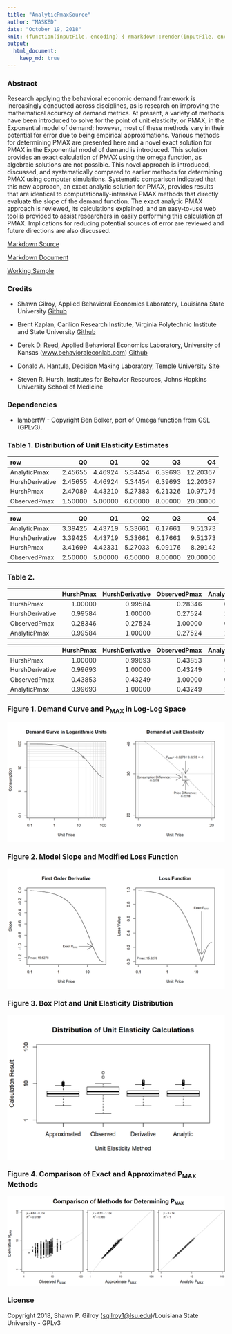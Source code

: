 ```yaml
---
title: "AnalyticPmaxSource"
author: "MASKED"
date: "October 19, 2018"
knit: (function(inputFile, encoding) { rmarkdown::render(inputFile, encoding = encoding, output_file = paste0(dirname(inputFile),'/README.md')) })
output:
  html_document:
    keep_md: true
---
```


### Abstract

Research applying the behavioral economic demand framework is increasingly conducted across disciplines, as is research on improving the mathematical accuracy of demand metrics. At present, a variety of methods have been introduced to solve for the point of unit elasticity, or PMAX, in the Exponential model of demand; however, most of these methods vary in their potential for error due to being empirical approximations. Various methods for determining PMAX are presented here and a novel exact solution for PMAX in the Exponential model of demand is introduced. This solution provides an exact calculation of PMAX using the omega function, as algebraic solutions are not possible. This novel approach is introduced, discussed, and systematically compared to earlier methods for determining PMAX using computer simulations. Systematic comparison indicated that this new approach, an exact analytic solution for PMAX, provides results that are identical to computationally-intensive PMAX methods that directly evaluate the slope of the demand function. The exact analytic PMAX approach is reviewed, its calculations explained, and an easy-to-use web tool is provided to assist researchers in easily performing this calculation of PMAX. Implications for reducing potential sources of error are reviewed and future directions are also discussed.

[Markdown Source](https://github.com/miyamot0/AnalyticPmaxSource/blob/master/AnalyticPmaxSource.Rmd)

[Markdown Document](http://htmlpreview.github.com/?https://github.com/miyamot0/AnalyticPmaxSource/blob/master/AnalyticPmaxSource.html)

[Working Sample](http://www.smallnstats.com/index.php?page=PMAX)

### Credits

* Shawn Gilroy, Applied Behavioral Economics Laboratory, Louisiana State University [Github](https://github.com/miyamot0)

* Brent Kaplan, Carilion Research Institute, Virginia Polytechnic Institute and State University [Github](https://github.com/brentkaplan)

* Derek D. Reed, Applied Behavioral Economics Laboratory, University of Kansas (www.behavioraleconlab.com) [Github](https://github.com/derekdreed)

* Donald A. Hantula, Decision Making Laboratory, Temple University [Site](http://astro.temple.edu/~hantula/)

* Steven R. Hursh, Institutes for Behavior Resources, Johns Hopkins University School of Medicine

### Dependencies

- lambertW - Copyright Ben Bolker, port of Omega function from GSL (GPLv3).



### Table 1. Distribution of Unit Elasticity Estimates


|row             |      Q0|      Q1|      Q2|      Q3|       Q4|
|:---------------|-------:|-------:|-------:|-------:|--------:|
|AnalyticPmax    | 2.45655| 4.46924| 5.34454| 6.39693| 12.20367|
|HurshDerivative | 2.45655| 4.46924| 5.34454| 6.39693| 12.20367|
|HurshPmax       | 2.47089| 4.43210| 5.27383| 6.21326| 10.97175|
|ObservedPmax    | 1.50000| 5.00000| 6.00000| 8.00000| 20.00000|



|row             |      Q0|      Q1|      Q2|      Q3|       Q4|
|:---------------|-------:|-------:|-------:|-------:|--------:|
|AnalyticPmax    | 3.39425| 4.43719| 5.33661| 6.17661|  9.51373|
|HurshDerivative | 3.39425| 4.43719| 5.33661| 6.17661|  9.51373|
|HurshPmax       | 3.41699| 4.42331| 5.27033| 6.09176|  8.29142|
|ObservedPmax    | 2.50000| 5.00000| 6.50000| 8.00000| 20.00000|

### Table 2.


|                | HurshPmax| HurshDerivative| ObservedPmax| AnalyticPmax|
|:---------------|---------:|---------------:|------------:|------------:|
|HurshPmax       |   1.00000|         0.99584|      0.28346|      0.99584|
|HurshDerivative |   0.99584|         1.00000|      0.27524|      1.00000|
|ObservedPmax    |   0.28346|         0.27524|      1.00000|      0.27524|
|AnalyticPmax    |   0.99584|         1.00000|      0.27524|      1.00000|



|                | HurshPmax| HurshDerivative| ObservedPmax| AnalyticPmax|
|:---------------|---------:|---------------:|------------:|------------:|
|HurshPmax       |   1.00000|         0.99693|      0.43853|      0.99693|
|HurshDerivative |   0.99693|         1.00000|      0.43249|      1.00000|
|ObservedPmax    |   0.43853|         0.43249|      1.00000|      0.43249|
|AnalyticPmax    |   0.99693|         1.00000|      0.43249|      1.00000|

### Figure 1. Demand Curve and P<sub>MAX</sub> in Log-Log Space

<img src="plots/Figure_1-1.png" style="display: block; margin: auto;" />

### Figure 2. Model Slope and Modified Loss Function

<img src="plots/Figure_2-1.png" style="display: block; margin: auto;" />

### Figure 3. Box Plot and Unit Elasticity Distribution

<img src="plots/Figure_3-1.png" style="display: block; margin: auto;" />

### Figure 4. Comparison of Exact and Approximated P<sub>MAX</sub> Methods

<img src="plots/Figure_4-1.png" style="display: block; margin: auto;" />

### License

Copyright 2018, Shawn P. Gilroy (sgilroy1@lsu.edu)/Louisiana State University - GPLv3
